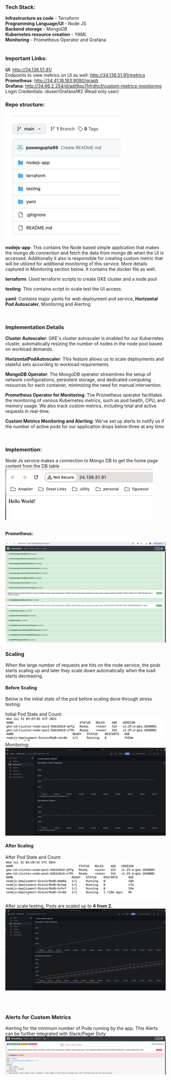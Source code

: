 ### Tech Stack:


**Infrastructure as code** - Terraform <br>
**Programming Language/UI** - Node JS <br>
**Backend storage** - MongoDB <br>
**Kubernetes resource creation** - YAML <br>
**Monitoring** - Prometheus Operator and Grafana <br> <br>


### Important Links:


**UI**: http://34.136.51.91/
<br>
Endpoints to view metrics on UI as well: http://34.136.51.91/metrics
<br>
**Prometheus**: http://34.41.18.183:9090/graph
<br>
**Grafana**: http://34.66.2.254/d/adt9qu7hfrdhcf/custom-metrics-monitoring <br>
Login Credentials:  iduser/Grafana1#2  (Read only user)



### Repo structure:

![img.png](screenshots/img.png)

**nodejs-app**: This contains the Node based simple application that makes the mongo db connection and fetch the data from mongo db when the UI is accessed.
Additionally it also is responsible for creating custom metric that will be utilized for additional monitoring of this service.
More details captured in Monitoring section below.
It contains the docker file as well.

**terraform**: Used terraform scripts to create GKE cluster and a node pool

**testing**: This contains script to scale test the UI access.

**yaml**: Contains major yamls for web deployment and service, **Horizontal Pod Autoscaler**, Monitoring and Alerting

<br>

### Implementation Details

**Cluster Autoscaler**: GKE's cluster autoscaler is enabled for our Kubernetes cluster, automatically resizing the number of nodes in the node pool based on workload demands.

**HorizontalPodAutoscaler**: This feature allows us to scale deployments and stateful sets according to workload requirements.

**MongoDB Operator**: The MongoDB operator streamlines the setup of network configurations, persistent storage, and dedicated computing resources for each container, minimizing the need for manual intervention.

**Prometheus Operator for Monitoring**: The Prometheus operator facilitates the monitoring of various Kubernetes metrics, such as pod health, CPU, and memory usage. We also track custom metrics, including total and active requests in real-time.

**Custom Metrics Monitoring and Alerting**: We've set up alerts to notify us if the number of active pods for our application drops below three at any time.

<br>

### Implemention:
Node Js service makes a connection to Mongo DB to get the home page content from the DB table <br>
![img_1.png](screenshots/img_1.png)

<br> **Prometheus:** <br> <br>
![img_2.png](screenshots/img_2.png)

### **Scaling**<br>
When the large number of requests are hits on the node service, the pods starts scaling up and later they scale down automatically when the load starts decreasing.

#### **Before Scaling**<br>
Below is the initial state of the pod before scaling done through stress testing:

Initial Pod State and Count:
![1.png](screenshots/1.png) <br>
Monitoring:
![img_5.png](screenshots/img_5.png)


#### **After Scaling**<br>

After Pod State and Count:  <br>
![2.png](screenshots/2.png)

After scale testing, Pods are scaled up to  **4 from 2.**
![img_6.png](screenshots/img_6.png)

<br><br>


### Alerts for Custom Metrics
Alerting for the minimum number of Pods running by the app. This Alerts can be further integrated with Slack/Pager Duty <br>
![img3.png](screenshots/img3.png)




